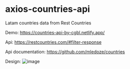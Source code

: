 # axios-countries-api
 
Latam countries data from Rest Countries

Demo: https://countries-api-by-cgbl.netlify.app/

Api: https://restcountries.com/#filter-response

Api documentation: https://github.com/mledoze/countries

Design:
![image](https://user-images.githubusercontent.com/58992828/201930872-8f41a70a-542e-4ab9-a4c2-4f721252894f.png)
